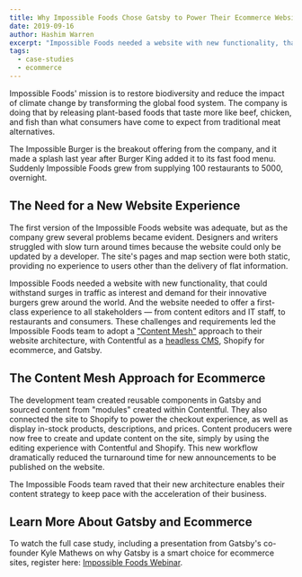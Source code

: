 ```yaml
---
title: Why Impossible Foods Chose Gatsby to Power Their Ecommerce Website Relaunch
date: 2019-09-16
author: Hashim Warren
excerpt: "Impossible Foods needed a website with new functionality, that could withstand surges in traffic. These challenges and requirements led the Impossible Foods team to adopt a Content Mesh approach to their website architecture."
tags:
  - case-studies
  - ecommerce
---
```


Impossible Foods' mission is to restore biodiversity and reduce the impact of climate change by transforming the global food system. The company is doing that by releasing plant-based foods that taste more like beef, chicken, and fish than what consumers have come to expect from traditional meat alternatives.

The Impossible Burger is the breakout offering from the company, and it made a splash last year after Burger King added it to its fast food menu. Suddenly Impossible Foods grew from supplying 100 restaurants to 5000, overnight.

## The Need for a New Website Experience

The first version of the Impossible Foods website was adequate, but as the company grew several problems became evident. Designers and writers struggled with slow turn around times because the website could only be updated by a developer. The site's pages and map section were both static, providing no experience to users other than the delivery of flat information.

Impossible Foods needed a website with new functionality, that could withstand surges in traffic as interest and demand for their innovative burgers grew around the world. And the website needed to offer a first-class experience to all stakeholders ― from content editors and IT staff, to restaurants and consumers. These challenges and requirements led the Impossible Foods team to adopt a ["Content Mesh"](/blog/2018-10-04-journey-to-the-content-mesh) approach to their website architecture, with Contentful as a [headless CMS](/docs/headless-cms), Shopify for ecommerce, and Gatsby.

## The Content Mesh Approach for Ecommerce

The development team created reusable components in Gatsby and sourced content from "modules" created within Contentful. They also connected the site to Shopify to power the checkout experience, as well as display in-stock products, descriptions, and prices. Content producers were now free to create and update content on the site, simply by using the editing experience with Contentful and Shopify. This new workflow dramatically reduced the turnaround time for new announcements to be published on the website.

The Impossible Foods team raved that their new architecture enables their content strategy to keep pace with the acceleration of their business.

## Learn More About Gatsby and Ecommerce

To watch the full case study, including a presentation from Gatsby's co-founder Kyle Mathews on why Gatsby is a smart choice for ecommerce sites, register here: [Impossible Foods Webinar](https://www.gatsbyjs.com/impossible-foods-webinar/).
